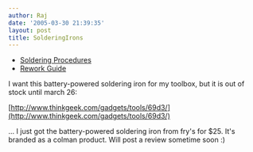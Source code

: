 ```yaml
---
author: Raj
date: '2005-03-30 21:39:35'
layout: post
title: SolderingIrons
---
```


* [Soldering Procedures](http://www.circuittechctr.com/guides/7-0.shtml)
* [Rework Guide](http://www.circuittechctr.com/guides/guides.shtml)


I want this battery-powered soldering iron for my toolbox, but it is out of stock until march 26:

[http://www.thinkgeek.com/gadgets/tools/69d3/](http://www.thinkgeek.com/gadgets/tools/69d3/)

... I just got the battery-powered soldering iron from fry's for $25. It's branded as a colman product. Will post a review sometime soon :)
